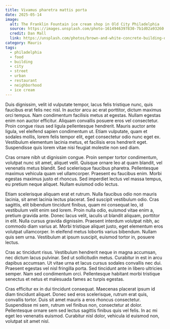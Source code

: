 ```yaml
---
title: Vivamus pharetra mattis porta
date: 2025-05-14
image:
  alt: The Franklin Fountain ice cream shop in Old City Philadelphia
  source: https://images.unsplash.com/photo-1614946397830-7b1d02a93260
  credit: Dan Mall
  link: https://unsplash.com/photos/brown-and-white-concrete-building-during-daytime-wpEOaNHf8Sc
category: Mauris
tags:
  - philadelphia
  - food
  - building
  - city
  - street
  - urban
  - restaurant
  - neighborhood
  - ice cream
---
```


Duis dignissim, velit id vulputate tempor, lacus felis tristique nunc, quis faucibus erat felis nec nisl. In auctor arcu ac erat porttitor, dictum maximus orci tempus. Nam condimentum facilisis metus at egestas. Nullam egestas enim non auctor efficitur. Aliquam convallis posuere eros vel consectetur. Proin congue risus sed ligula pellentesque hendrerit. Mauris auctor ante ligula, vel eleifend sapien condimentum ut. Etiam vulputate, quam et sodales mollis, lorem felis tempor elit, eget consectetur odio nunc eget ex. Vestibulum elementum lacinia metus, et facilisis eros hendrerit eget. Suspendisse quis lorem vitae nisi feugiat molestie non sed diam.

Cras ornare nibh ut dignissim congue. Proin semper tortor condimentum, volutpat nunc sit amet, aliquet velit. Quisque ornare leo at quam blandit, vel venenatis metus blandit. Sed scelerisque faucibus pharetra. Pellentesque maximus vehicula quam vel ullamcorper. Praesent eu faucibus enim. Morbi egestas maximus justo et rhoncus. Sed imperdiet lectus vel massa tempus, eu pretium neque aliquet. Nullam euismod odio lectus.

Etiam scelerisque aliquam erat et rutrum. Nulla faucibus odio non mauris lacinia, sit amet lacinia lectus placerat. Sed suscipit vestibulum odio. Cras sagittis, elit bibendum tincidunt finibus, quam mi consequat leo, id vestibulum velit enim sed lorem. Proin nulla odio, euismod vitae enim a, pretium gravida ante. Donec lacus velit, iaculis ut blandit aliquam, porttitor in elit. Nulla cursus gravida dignissim. Praesent interdum volutpat nibh, ac commodo diam varius at. Morbi tristique aliquet justo, eget elementum eros volutpat ullamcorper. In eleifend metus lobortis varius bibendum. Nullam quis sem urna. Vestibulum at ipsum suscipit, euismod tortor in, posuere lectus.

Cras ac tincidunt risus. Vestibulum hendrerit neque in magna accumsan, nec dictum lacus pulvinar. Sed ut sollicitudin metus. Curabitur in est in arcu dapibus accumsan. Ut vitae urna et lacus cursus sodales convallis nec dui. Praesent egestas vel nisl fringilla porta. Sed tincidunt ante in libero ultricies semper. Nam sed condimentum orci. Pellentesque habitant morbi tristique senectus et netus et malesuada fames ac turpis egestas.

Cras efficitur ex in dui tincidunt consequat. Maecenas placerat ipsum id diam tincidunt aliquet. Donec sed eros scelerisque, rutrum erat quis, convallis tortor. Duis sit amet mauris a eros rhoncus consectetur. Suspendisse mi sem, rutrum vel finibus non, consectetur at dolor. Pellentesque ornare sem sed lectus sagittis finibus quis vel felis. In ac mi eget leo venenatis euismod. Curabitur nisl dolor, vehicula id euismod non, volutpat sit amet nisl.
